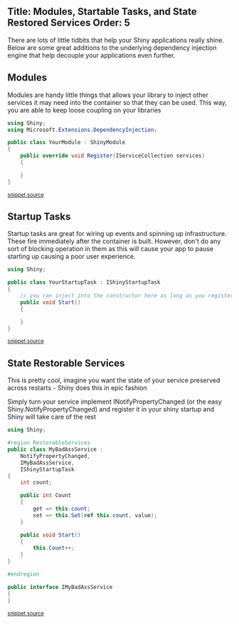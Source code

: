Title: Modules, Startable Tasks, and State Restored Services
Order: 5
---

There are lots of little tidbits that help your Shiny applications really shine.  Below are some great additions to the underlying dependency injection engine that help decouple your applications even further.  

## Modules

Modules are handy little things that allows your library to inject other services it may need into the container so that they can be used.  This way, you are able to keep loose coupling on your libraries

<!-- snippet: YourModule.cs -->
```cs
using Shiny;
using Microsoft.Extensions.DependencyInjection;

public class YourModule : ShinyModule
{
    public override void Register(IServiceCollection services)
    {

    }
}
```
<sup>[snippet source](/src/Snippets/YourModule.cs#L1-L10)</sup>
<!-- endsnippet -->

## Startup Tasks

Startup tasks are great for wiring up events and spinning up infrastructure.  These fire immediately after the container is built.  However, don't do any sort of blocking operation in them as this will cause your app to pause starting up causing a poor user experience.

<!-- snippet: YourStartupTask.cs -->
```cs
using Shiny;

public class YourStartupTask : IShinyStartupTask
{
    // you can inject into the constructor here as long as you register the service in the startup
    public void Start()
    {

    }
}
```
<sup>[snippet source](/src/Snippets/YourStartupTask.cs#L1-L10)</sup>
<!-- endsnippet -->

## State Restorable Services

This is pretty cool, imagine you want the state of your service preserved across restarts - Shiny does this in epic fashion

Simply turn your service implement INotifyPropertyChanged (or the easy Shiny.NotifyPropertyChanged) and register it in your shiny startup and Shiny will take care of the rest

<!-- snippet: RestorableServices.cs -->
```cs
using Shiny;

#region RestorableServices
public class MyBadAssService :
    NotifyPropertyChanged,
    IMyBadAssService,
    IShinyStartupTask
{
    int count;

    public int Count
    {
        get => this.count;
        set => this.Set(ref this.count, value);
    }

    public void Start()
    {
        this.Count++;
    }
}

#endregion

public interface IMyBadAssService
{
}
```
<sup>[snippet source](/src/Snippets/RestorableServices.cs#L1-L27)</sup>
<!-- endsnippet -->
